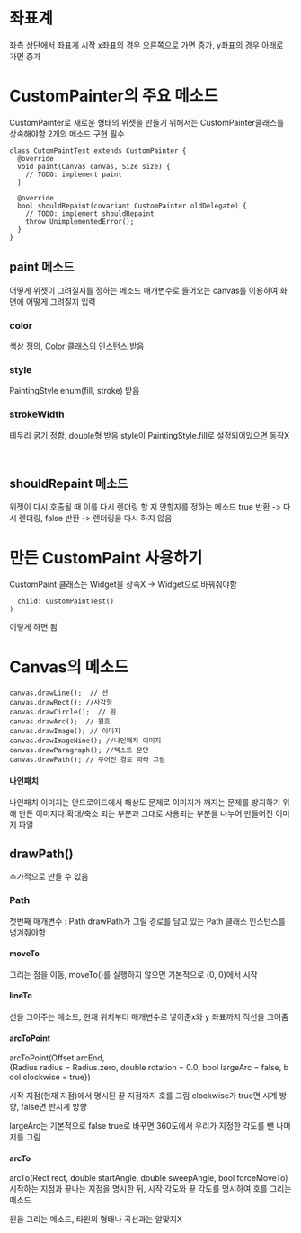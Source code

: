 # 좌표계
좌측 상단에서 좌표계 시작
x좌표의 경우 오른쪽으로 가면 증가, y좌표의 경우 아래로 가면 증가

# CustomPainter의 주요 메소드
CustomPainter로 새로운 형태의 위젯을 만들기 위해서는 CustomPainter클래스를 상속해야함
2개의 메소드 구현 필수
```
class CutomPaintTest extends CustomPainter {
  @override
  void paint(Canvas canvas, Size size) {
    // TODO: implement paint
  }

  @override
  bool shouldRepaint(covariant CustomPainter oldDelegate) {
    // TODO: implement shouldRepaint
    throw UnimplementedError();
  }
}
```
## paint 메소드
어떻게 위젯이 그려질지를 정하는 메소드
매개변수로 들어오는 canvas를 이용하여 화면에 어떻게 그려질지 입력

### color
색상 정의, Color 클래스의 인스턴스 받음
### style
PaintingStyle enum(fill, stroke) 받음
### strokeWidth
테두리 굵기 정함, double형 받음
style이 PaintingStyle.fill로 설정되어있으면 동작X  

<br/>

## shouldRepaint 메소드
위젯이 다시 호출될 때 이를 다시 렌더링 할 지 안할지를 정하는 메소드
true 반환 -> 다시 렌더링, false 반환 -> 렌더링을 다시 하지 않음

# 만든 CustomPaint 사용하기
CustomPaint 클래스는 Widget을 상속X -> Widget으로 바꿔줘야함
```CustomPaint(
  child: CustomPaintTest()
)
```
이렇게 하면 됨

# Canvas의 메소드
```
canvas.drawLine();  // 선
canvas.drawRect(); //사각형
canvas.drawCircle();  // 원
canvas.drawArc();  // 원호
canvas.drawImage(); // 이미지
canvas.drawImageNine(); //나인패치 이미지
canvas.drawParagraph(); //텍스트 문단
canvas.drawPath(); // 주어진 경로 따라 그림
```
#### 나인패치
나인패치 이미지는 안드로이드에서 해상도 문제로 이미지가 깨지는 문제를 방지하기 위해 만든 이미지다.확대/축소 되는 부분과 그대로 사용되는 부분을 나누어 만들어진 이미지 파일

## drawPath()
추가적으로 만들 수 있음

### Path
첫번째 매개변수 : Path
drawPath가 그릴 경로를 담고 있는 Path 클래스 인스턴스를 넘겨줘야함

#### moveTo
그리는 점을 이동, moveTo()를 실행하지 않으면 기본적으로 (0, 0)에서 시작

#### lineTo
선을 그어주는 메소드, 현재 위치부터 매개변수로 넣어준x와 y 좌표까지 직선을 그어줌

#### arcToPoint
arcToPoint(Offset arcEnd, {Radius radius = Radius.zero, double rotation = 0.0, bool largeArc = false, bool clockwise = true})

시작 지점(현재 지점)에서 명시된 끝 지점까지 호를 그림
clockwise가 true면 시계 방향, false면 반시계 방향

largeArc는 기본적으로 false 
true로 바꾸면 360도에서 우리가 지정한 각도를 뺀 나머지를 그림

#### arcTo
arcTo(Rect rect, double startAngle, double sweepAngle, bool forceMoveTo)
시작하는 지점과 끝나는 지점을 명시한 뒤, 시작 각도와 끝 각도를 명시하여 호를 그리는 메소드

원을 그리는 메소드, 타원의 형태나 곡선과는 알맞지X





